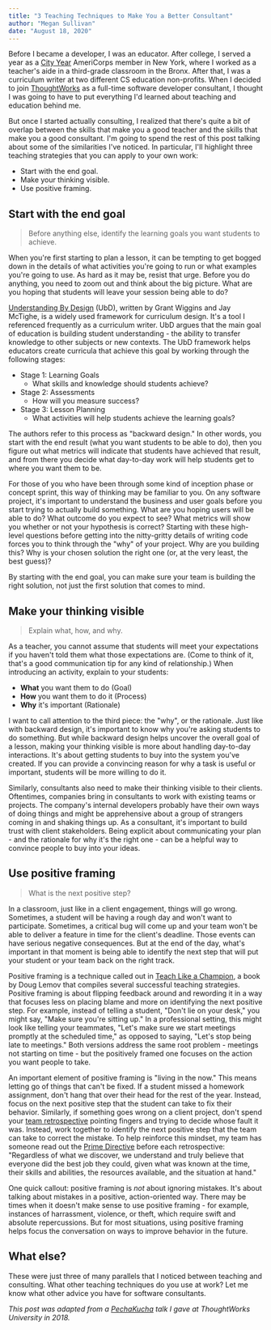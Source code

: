 ```yaml
---
title: "3 Teaching Techniques to Make You a Better Consultant"
author: "Megan Sullivan"
date: "August 18, 2020"
---
```


Before I became a developer, I was an educator. After college, I served a year as a [City Year](https://www.cityyear.org/) AmeriCorps member in New York, where I worked as a teacher's aide in a third-grade classroom in the Bronx. After that, I was a curriculum writer at two different CS education non-profits. When I decided to join [ThoughtWorks](https://www.thoughtworks.com/) as a full-time software developer consultant, I thought I was going to have to put everything I'd learned about teaching and education behind me.

But once I started actually consulting, I realized that there's quite a bit of overlap between the skills that make you a good teacher and the skills that make you a good consultant. I'm going to spend the rest of this post talking about some of the similarities I've noticed. In particular, I'll highlight three teaching strategies that you can apply to your own work:

* Start with the end goal.
* Make your thinking visible.
* Use positive framing.

## Start with the end goal

> Before anything else, identify the learning goals you want students to achieve.

When you're first starting to plan a lesson, it can be tempting to get bogged down in the details of what activities you're going to run or what examples you're going to use. As hard as it may be, resist that urge. Before you do anything, you need to zoom out and think about the big picture. What are you hoping that students will leave your session being able to do?

[Understanding By Design](http://www.ascd.org/Publications/Books/Overview/Understanding-by-Design-Expanded-2nd-Edition.aspx) (UbD), written by Grant Wiggins and Jay McTighe, is a widely used framework for curriculum design. It's a tool I referenced frequently as a curriculum writer. UbD argues that the main goal of education is building student understanding - the ability to transfer knowledge to other subjects or new contexts. The UbD framework helps educators create curricula that achieve this goal by working through the following stages:

* Stage 1: Learning Goals
    * What skills and knowledge should students achieve?
* Stage 2: Assessments
    * How will you measure success?
* Stage 3: Lesson Planning
    * What activities will help students achieve the learning goals?

The authors refer to this process as "backward design." In other words, you start with the end result (what you want students to be able to do), then you figure out what metrics will indicate that students have achieved that result, and from there you decide what day-to-day work will help students get to where you want them to be.

For those of you who have been through some kind of inception phase or concept sprint, this way of thinking may be familiar to you. On any software project, it's important to understand the business and user goals before you start trying to actually build something. What are you hoping users will be able to do? What outcome do you expect to see? What metrics will show you whether or not your hypothesis is correct? Starting with these high-level questions before getting into the nitty-gritty details of writing code forces you to think through the "why" of your project. Why are you building this? Why is your chosen solution the right one (or, at the very least, the best guess)?

By starting with the end goal, you can make sure your team is building the right solution, not just the first solution that comes to mind.

## Make your thinking visible

> Explain what, how, and why.

As a teacher, you cannot assume that students will meet your expectations if you haven't told them what those expectations are. (Come to think of it, that's a good communication tip for any kind of relationship.) When introducing an activity, explain to your students:

* **What** you want them to do (Goal)
* **How** you want them to do it (Process)
* **Why** it's important (Rationale)

I want to call attention to the third piece: the "why", or the rationale. Just like with backward design, it's important to know why you're asking students to do something. But while backward design helps uncover the overall goal of a lesson, making your thinking visible is more about handling day-to-day interactions. It's about getting students to buy into the system you've created. If you can provide a convincing reason for why a task is useful or important, students will be more willing to do it.

Similarly, consultants also need to make their thinking visible to their clients. Oftentimes, companies bring in consultants to work with existing teams or projects. The company's internal developers probably have their own ways of doing things and might be apprehensive about a group of strangers coming in and shaking things up. As a consultant, it's important to build trust with client stakeholders. Being explicit about communicating your plan - and the rationale for why it's the right one - can be a helpful way to convince people to buy into your ideas.

## Use positive framing

> What is the next positive step?

In a classroom, just like in a client engagement, things will go wrong. Sometimes, a student will be having a rough day and won't want to participate. Sometimes, a critical bug will come up and your team won't be able to deliver a feature in time for the client's deadline. Those events can have serious negative consequences. But at the end of the day, what's important in that moment is being able to identify the next step that will put your student or your team back on the right track.

Positive framing is a technique called out in [Teach Like a Champion](https://teachlikeachampion.com/books/teach-like-champion-2-0), a book by Doug Lemov that compiles several successful teaching strategies. Positive framing is about flipping feedback around and rewording it in a way that focuses less on placing blame and more on identifying the next positive step. For example, instead of telling a student, "Don't lie on your desk," you might say, "Make sure you're sitting up." In a professional setting, this might look like telling your teammates, "Let's make sure we start meetings promptly at the scheduled time," as opposed to saying, "Let's stop being late to meetings." Both versions address the same root problem - meetings not starting on time - but the positively framed one focuses on the action you want people to take.

An important element of positive framing is "living in the now." This means letting go of things that can't be fixed. If a student missed a homework assignment, don't hang that over their head for the rest of the year. Instead, focus on the next positive step that the student can take to fix their behavior. Similarly, if something goes wrong on a client project, don't spend your [team retrospective](https://www.scrum.org/resources/what-is-a-sprint-retrospective) pointing fingers and trying to decide whose fault it was. Instead, work together to identify the next positive step that the team can take to correct the mistake. To help reinforce this mindset, my team has someone read out the [Prime Directive](http://www.funretrospectives.com/prime-directive/) before each retrospective: "Regardless of what we discover, we understand and truly believe that everyone did the best job they could, given what was known at the time, their skills and abilities, the resources available, and the situation at hand." 

One quick callout: positive framing is *not* about ignoring mistakes. It's about talking about mistakes in a positive, action-oriented way. There may be times when it doesn't make sense to use positive framing - for example, instances of harrassment, violence, or theft, which require swift and absolute repercussions. But for most situations, using positive framing helps focus the conversation on ways to improve behavior in the future.

## What else?

These were just three of many parallels that I noticed between teaching and consulting. What other teaching techniques do you use at work? Let me know what other advice you have for software consultants.

*This post was adapted from a [PechaKucha](https://en.wikipedia.org/wiki/PechaKucha) talk I gave at ThoughtWorks University in 2018.*